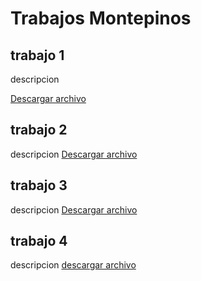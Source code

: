 # Trabajos Montepinos

## trabajo 1

descripcion

[Descargar archivo](./trabajos/erikakalakaka.docx)

## trabajo 2

descripcion
[Descargar archivo](./trabajos/espanol.docx)

## trabajo 3

descripcion
[Descargar archivo](./trabajos/francisco.docx)

## trabajo 4

descripcion
[descargar archivo](./trabajos/ivanelorangutan.docx)
